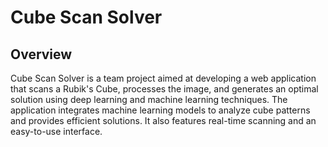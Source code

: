 
# Cube Scan Solver

## Overview

Cube Scan Solver is a team project aimed at developing a web application that scans a Rubik's Cube, processes the image, and generates an optimal solution using deep learning and machine learning techniques. The application integrates machine learning models to analyze cube patterns and provides efficient solutions. It also features real-time scanning and an easy-to-use interface.

